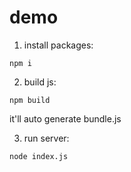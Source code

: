# demo

1. install packages:

`npm i`

2. build js:

`npm build`

it'll auto generate bundle.js

3. run server:

`node index.js`